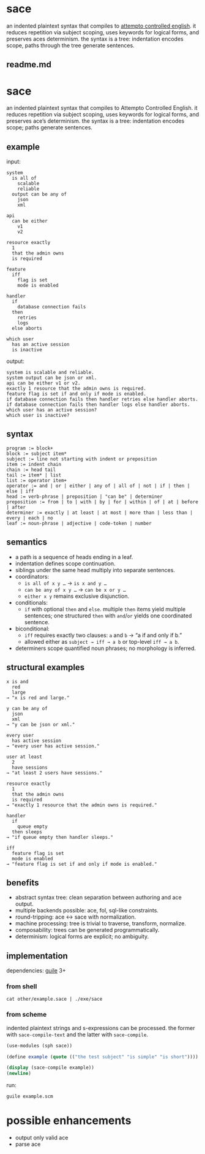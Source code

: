 # sace
an indented plaintext syntax that compiles to [attempto controlled english](https://en.wikipedia.org/wiki/Attempto_Controlled_English).
it reduces repetition via subject scoping, uses keywords for logical forms, and preserves aces determinism.
the syntax is a tree: indentation encodes scope, paths through the tree generate sentences.

## readme.md

# sace

an indented plaintext syntax that compiles to Attempto Controlled English.
it reduces repetition via subject scoping, uses keywords for logical forms, and preserves ace’s determinism.
the syntax is a tree: indentation encodes scope; paths generate sentences.

## example
input:
~~~
system
  is all of
    scalable
    reliable
  output can be any of
    json
    xml

api
  can be either
    v1
    v2

resource exactly
  1
  that the admin owns
  is required

feature
  iff
    flag is set
    mode is enabled

handler
  if
    database connection fails
  then
    retries
    logs
  else aborts

which user
  has an active session
  is inactive
~~~

output:
~~~
system is scalable and reliable.
system output can be json or xml.
api can be either v1 or v2.
exactly 1 resource that the admin owns is required.
feature flag is set if and only if mode is enabled.
if database connection fails then handler retries else handler aborts.
if database connection fails then handler logs else handler aborts.
which user has an active session?
which user is inactive?
~~~

## syntax

```
program := block+
block := subject item*
subject := line not starting with indent or preposition
item := indent chain
chain := head tail
tail := item* | list
list := operator item+
operator := and | or | either | any of | all of | not | if | then | else | iff
head := verb-phrase | preposition | "can be" | determiner
preposition := from | to | with | by | for | within | of | at | before | after
determiner := exactly | at least | at most | more than | less than | every | each | no
leaf := noun-phrase | adjective | code-token | number
```

## semantics
* a path is a sequence of heads ending in a leaf.
* indentation defines scope continuation.
* siblings under the same head multiply into separate sentences.
* coordinators:
  * `is all of x y …` → `is x and y …`
  * `can be any of x y …` → `can be x or y …`
  * `either x y` remains exclusive disjunction.
* conditionals:
  * `if` with optional `then` and `else`. multiple `then` items yield multiple sentences; one structured `then` with `and`/`or` yields one coordinated sentence.
* biconditional:
  * `iff` requires exactly two clauses: `a` and `b` → “a if and only if b.”
  * allowed either as `subject → iff → a b` or top-level `iff → a b`.
* determiners scope quantified noun phrases; no morphology is inferred.

## structural examples

```
x is and
  red
  large
→ "x is red and large."

y can be any of
  json
  xml
→ "y can be json or xml."

every user
  has active session
→ "every user has active session."

user at least
  2
  have sessions
→ "at least 2 users have sessions."

resource exactly
  1
  that the admin owns
  is required
→ "exactly 1 resource that the admin owns is required."

handler
  if
    queue empty
  then sleeps
→ "if queue empty then handler sleeps."

iff
  feature flag is set
  mode is enabled
→ "feature flag is set if and only if mode is enabled."
```

## benefits
* abstract syntax tree: clean separation between authoring and ace output.
* multiple backends possible: ace, fol, sql-like constraints.
* round-tripping: ace ↔ sace with normalization.
* machine processing: tree is trivial to traverse, transform, normalize.
* composability: trees can be generated programmatically.
* determinism: logical forms are explicit; no ambiguity.

## implementation
dependencies: [guile](https://www.gnu.org/software/guile/) 3+

### from shell
~~~
cat other/example.sace | ./exe/sace
~~~

### from scheme
indented plaintext strings and s-expressions can be processed.
the former with `sace-compile-text` and the latter with `sace-compile`.

```scheme
(use-modules (sph sace))

(define example (quote (("the test subject" "is simple" "is short"))))

(display (sace-compile example))
(newline)
```

run:
```
guile example.scm
```

# possible enhancements
* output only valid ace
* parse ace